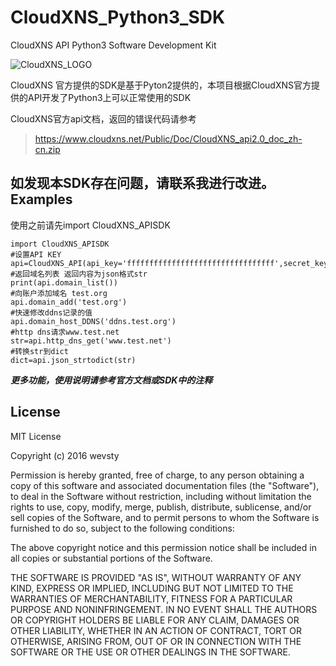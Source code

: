 # CloudXNS_Python3_SDK
CloudXNS API Python3 Software Development Kit

![CloudXNS_LOGO](https://www.cloudxns.net/Public/Sun/images/common/logo3.png)

CloudXNS 官方提供的SDK是基于Pyton2提供的，本项目根据CloudXNS官方提供的API开发了Python3上可以正常使用的SDK

CloudXNS官方api文档，返回的错误代码请参考
>https://www.cloudxns.net/Public/Doc/CloudXNS_api2.0_doc_zh-cn.zip

如发现本SDK存在问题，请联系我进行改进。
Examples
--------
使用之前请先import CloudXNS_APISDK    
    
    import CloudXNS_APISDK   
    #设置API KEY
    api=CloudXNS_API(api_key='fffffffffffffffffffffffffffffffff',secret_key='ffffffffffffffff',debug_log=True)
    #返回域名列表 返回内容为json格式str
    print(api.domain_list())
    #向账户添加域名 test.org
    api.domain_add('test.org')
    #快速修改ddns记录的值
    api.domain_host_DDNS('ddns.test.org')
    #http dns请求www.test.net
    str=api.http_dns_get('www.test.net')
    #转换str到dict
    dict=api.json_strtodict(str)

***更多功能，使用说明请参考官方文档或SDK中的注释***

License
-------

MIT License

Copyright (c) 2016 wevsty

Permission is hereby granted, free of charge, to any person obtaining a copy
of this software and associated documentation files (the "Software"), to deal
in the Software without restriction, including without limitation the rights
to use, copy, modify, merge, publish, distribute, sublicense, and/or sell
copies of the Software, and to permit persons to whom the Software is
furnished to do so, subject to the following conditions:

The above copyright notice and this permission notice shall be included in all
copies or substantial portions of the Software.

THE SOFTWARE IS PROVIDED "AS IS", WITHOUT WARRANTY OF ANY KIND, EXPRESS OR
IMPLIED, INCLUDING BUT NOT LIMITED TO THE WARRANTIES OF MERCHANTABILITY,
FITNESS FOR A PARTICULAR PURPOSE AND NONINFRINGEMENT. IN NO EVENT SHALL THE
AUTHORS OR COPYRIGHT HOLDERS BE LIABLE FOR ANY CLAIM, DAMAGES OR OTHER
LIABILITY, WHETHER IN AN ACTION OF CONTRACT, TORT OR OTHERWISE, ARISING FROM,
OUT OF OR IN CONNECTION WITH THE SOFTWARE OR THE USE OR OTHER DEALINGS IN THE
SOFTWARE.

